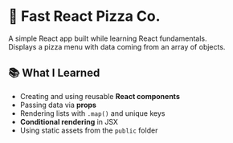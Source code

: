 # 🍕 Fast React Pizza Co.

A simple React app built while learning React fundamentals.  
Displays a pizza menu with data coming from an array of objects.

## 📚 What I Learned
- Creating and using reusable **React components**
- Passing data via **props**
- Rendering lists with `.map()` and unique keys
- **Conditional rendering** in JSX
- Using static assets from the `public` folder